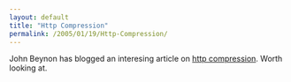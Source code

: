 ```yaml
---
layout: default
title: "Http Compression"
permalink: /2005/01/19/Http-Compression/
---
```


John Beynon has blogged an interesing article on <a href="http://www.beynon.org.uk/index.cfm?mode=entry&amp;entry=879A5956-3FFB-32D3-5D2D6CED1FA859CB" target="_blank">http compression</a>. Worth looking at.<br/>